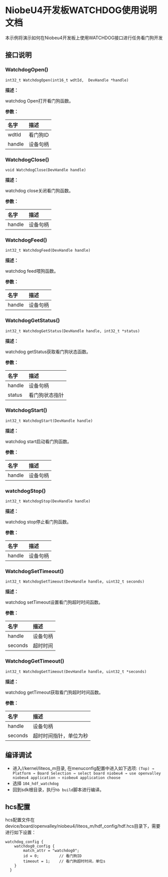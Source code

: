 # NiobeU4开发板WATCHDOG使用说明文档
本示例将演示如何在Niobeu4开发板上使用WATCHDOG接口进行任务看门狗开发

## 接口说明

### WatchdogOpen()

```
int32_t WatchdogOpen(int16_t wdtId,  DevHandle *handle)
```

**描述：**

watchdog Open打开看门狗函数。

**参数：**

| 名字   | 描述     |
| :----- | :------- |
| wdtId  | 看门狗ID |
| handle | 设备句柄 |

### WatchdogClose()

```
void WatchdogClose(DevHandle handle)
```

**描述：**

watchdog close关闭看门狗函数。

**参数：**

| 名字   | 描述     |
| :----- | :------- |
| handle | 设备句柄 |

### WatchdogFeed()

```
int32_t WatchdogFeed(DevHandle handle)
```

**描述：**

watchdog feed喂狗函数。

**参数：**

| 名字   | 描述     |
| :----- | :------- |
| handle | 设备句柄 |

### WatchdogGetStatus()

```
int32_t WatchdogGetStatus(DevHandle handle, int32_t *status)
```

**描述：**

watchdog getStatus获取看门狗状态函数。

**参数：**

| 名字   | 描述           |
| :----- | :------------- |
| handle | 设备句柄       |
| status | 看门狗状态指针 |

### WatchdogStart()

```
int32_t WatchdogStart(DevHandle handle)
```

**描述：**

watchdog start启动看门狗函数。

**参数：**

| 名字   | 描述     |
| :----- | :------- |
| handle | 设备句柄 |

### watchdogStop()

```
int32_t WatchdogStop(DevHandle handle)
```

**描述：**

watchdog stop停止看门狗函数。

**参数：**

| 名字   | 描述     |
| :----- | :------- |
| handle | 设备句柄 |

### WatchdogSetTimeout()

```
int32_t WatchdogSetTimeout(DevHandle handle, uint32_t seconds)
```

**描述：**

watchdog setTimeout设置看门狗超时时间函数。

**参数：**

| 名字    | 描述     |
| :------ | :------- |
| handle  | 设备句柄 |
| seconds | 超时时间 |

### WatchdogGetTimeout()

```
int32_t WatchdogGetTimeout(DevHandle handle, uint32_t *seconds)
```

**描述：**

watchdog getTimeout获取看门狗超时时间函数。

**参数：**

| 名字    | 描述                   |
| :------ | :--------------------- |
| handle  | 设备句柄               |
| seconds | 超时时间指针，单位为秒 |

## 编译调试

- 进入//kernel/liteos_m目录, 在menuconfig配置中进入如下选项:
  `(Top) → Platform → Board Selection → select board niobeu4 → use openvalley niobeu4 application → niobeu4 application choose`
- 选择 `104_hdf_watchdog`
- 回到sdk根目录，执行`hb build`脚本进行编译。

## hcs配置

hcs配置文件在device/board/openvalley/niobeu4/liteos_m/hdf_config/hdf.hcs目录下，需要进行如下设置：

```
watchdog_config {
    watchdog0_config {
        match_attr = "watchdog0";
        id = 0;         // 看门狗ID
        timeout = 1;    // 看门狗超时时间，单位s
    }
  }
```
